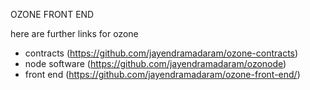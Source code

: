 OZONE FRONT END

here are further links for ozone

- contracts (https://github.com/jayendramadaram/ozone-contracts)
- node software (https://github.com/jayendramadaram/ozonode)
- front end (https://github.com/jayendramadaram/ozone-front-end/)
